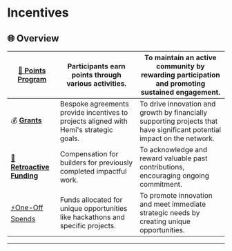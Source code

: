 # Incentives

## 🌐 **Overview**

| [🎯 **Points Program**](points.md)                    | Participants earn points through various activities.                                   | To maintain an active community by rewarding participation and promoting sustained engagement.                           |
| ----------------------------------------------------- | -------------------------------------------------------------------------------------- | ------------------------------------------------------------------------------------------------------------------------ |
| 💰 [**Grants**](../../additional-resources/grants.md) | Bespoke agreements provide incentives to projects aligned with Hemi's strategic goals. | To drive innovation and growth by financially supporting projects that have significant potential impact on the network. |
| [🔄 **Retroactive Funding**](retroactive-funding.md)  | Compensation for builders for previously completed impactful work.                     | To acknowledge and reward valuable past contributions, encouraging ongoing commitment.                                   |
| [⚡One-Off Spends](one-off-spends.md)                  | Funds allocated for unique opportunities like hackathons and specific projects.        | To promote innovation and meet immediate strategic needs by creating unique opportunities.                               |

***

